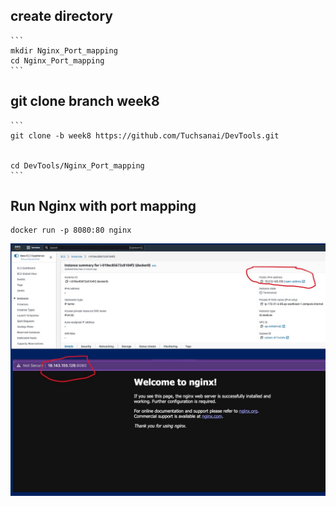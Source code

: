 ## create directory

    ```
    mkdir Nginx_Port_mapping
    cd Nginx_Port_mapping
    ```     

## git clone branch week8
    
    
    ```
    git clone -b week8 https://github.com/Tuchsanai/DevTools.git

   
    cd DevTools/Nginx_Port_mapping
    ```


## Run Nginx with port mapping

```
docker run -p 8080:80 nginx
```


![Demo](./portmap_demo1.jpg)




